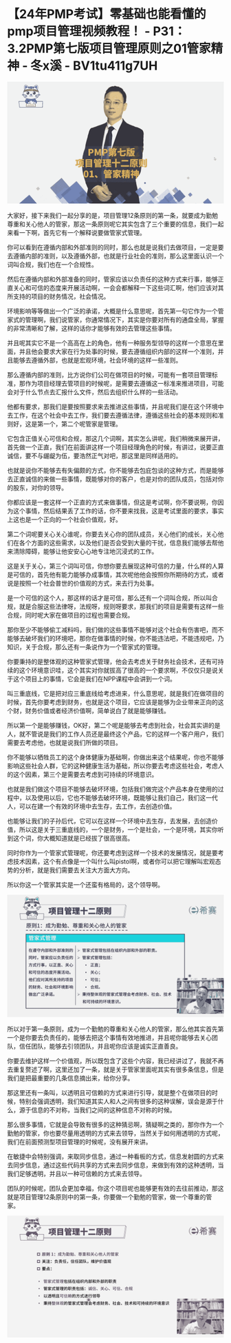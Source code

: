 # 【24年PMP考试】零基础也能看懂的pmp项目管理视频教程！ - P31：3.2PMP第七版项目管理原则之01管家精神 - 冬x溪 - BV1tu411g7UH

![](img/618e27b7b2605db89561168820b7c734_0.png)

大家好，接下来我们一起分享的是，项目管理12条原则的第一条，就要成为勤勉尊重和关心他人的管家，那这一条原则呢它其实包含了三个重要的信息，我们一起来看一下啊，首先它有一个解释说要做管家式管理。

你可以看到在遵循内部和外部准则的同时，那么也就是说我们去做项目，一定是要去遵循内部的准则，以及遵循外部，也就是行业社会的准则，那么这里面认识一个词叫合规，我们也在一个合规性。

然后在遵循内部和外部准备的同时，管家应该以负责任的这种方式来行事，能够正直关心和可信的态度来开展活动啊，一会会都解释一下这些词汇啊，他们应该对其所支持的项目的财务情况，社会情况。

环境影响等等做出一个广泛的承诺，大概是什么意思呢，首先第一句它作为一个管家式的管理啊，我们说管家，你通常情况下，其实是你要对所有的通盘全局，掌握的非常清晰和了解，这样的话你才能够有效的去管理这些事情。

并且呢其实它不是一个高高在上的角色，他有一种服务型领导的这样一个意思在里面，并且他会要求大家在行为处事的时候，要去遵循组织内部的这样一个准则，并且能够去遵循外部，也就是宏观环境，社会环境的这样一些准则。

那么遵循内部的准则，比方说你们公司在做项目的时候，可能有一套项目管理标准，那作为项目经理去管项目的时候呢，是需要去遵循这一标准来推进项目，可能会对于什么节点去汇报什么文件，然后去组织什么样的一些活动。

他都有要求，那我们是要按照要求来去推进这些事情，并且呢我们是在这个环境中去工作，在这个社会中去工作，我们要去遵循法律，遵循这些社会的基本规则和准则好，这是第一个，第二个呢管家是管理。

它包含正值关心可信和合规，那这几个词啊，其实怎么讲呢，我们稍微来展开讲，首先做一个正直，我们在前面讲这样一个项目经理角色的时候，有讲过，说要正直诚信，要不与龌龊为伍，要浩然正气对吧，那这里是同样适用的。

也就是说你不能够去有失偏颇的方式，你不能够去包庇包谈的这种方式，而是能够去正直诚信的来做一些事情，既能够对你的客户，也是对你的团队成员，包括对你的股东，对你的领导。

你都应该是一套这样一个正直的方式来做事情，但这是考试啊，你不要说啊，你因为这个事情，然后结果丢了工作的话，你不要来找我，这是考试里面的要求，事实上这也是一个正向的一个社会价值观，好。

第二个词呢要关心关心谁呢，你要去关心你的团队成员，关心他们的成长，关心他们在各个方面的这些需求，以及他们是否会受到大量的干扰，信息我们能够去帮他来清除障碍，能够让他安安心心地专注地沉浸式的工作。

这是关于关心，第三个词叫可信，你想你要去展现这种可信的力量，什么样的人算是可信的，首先他有能力能够办成事情，其次呢他他会按照你所期待的方式，或者说是按照一个社会普世的价值观的方式，来去行为处事。

是一个可信的这个人，那这样的话才是可信，那么还有一个词叫合规，所以叫合规，就是合服这些法律呀，法规呀，规则呀要求，那我们的项目是需要有这样一些合规，同时呢大家在做项目的过程也需要合规。

那你至少不能够偷工减料吗，我们做的这些事情不能够对这个社会有伤害吧，而不能够去破坏我们的环境吧，那你在做事情的时候，你不能违法吧，不能违规吧，乃知识，关于合规，那么还有一条说作为一个管家式的管理。

你要秉持的是整体观的这种管家式管理，他会去考虑关于财务社会技术，还有可持续的这个环境意识哇，这个其实对你就拔高了很高的一个要求啊，不仅仅只是说关于这个项目上的事情，它会是我们在NPP课程中会讲到一个词。

叫三重底线，它是把对应三重底线给考虑进来，什么意思呢，就是我们在做项目的时候，首先你要考虑到财务，也就是这个项目，它应该是能够为企业带来正向的这个财，财务价值或者经济价值啊，简单说白了就是能够赚钱。

所以第一个是能够赚钱，OK好，第二个呢是能够去考虑到社会，社会其实讲的是人，就不管说是我们的工作人员还是最终这个产品，它的这样一个客户用户，我们需要去考虑他，也就是说我们所做的项目。

你不能够以牺牲员工的这个身体健康为基础啊，你做出来这个结果呢，你也不能够影响这些社会人群，它的这种健康生活为基础，所以你要去考虑这些社会，考虑人的这个因素，第三个是需要去考虑到可持续的环境意识。

也就是我们做这个项目不能够去破坏环境，包括我们做完这个产品本身在使用的过程中，以及使用以后，它也不能够去破坏环境，既能够让我们自己，我们这一代人，可以在建一个有效的环境中去生存，去工作，去创造价值。

也能够让我们的子孙后代，它可以在这样一个环境中去生存，去发展，去创造价值，所以这是关于三重底线的，一个是财务，一个是社会，一个是环境，其实你听到这个词，你大概知道就是已经拔了很高很高。

同时你作为一个管家式管理呢，你还要考虑到这样一个技术的发展情况，就是要考虑技术因素，这个有点像是一个叫什么叫pistol啊，或者你可以把它理解叫宏观态势的分析，就是我们需要去关注大方面大方向。

所以你这一个管家其实是一个还蛮有格局的，这个领导啊。

![](img/618e27b7b2605db89561168820b7c734_2.png)

所以对于第一条原则，成为一个勤勉的尊重和关心他人的管家，那么他其实首先第一个是你要去负责任的，能够去把这个事情有效地推进，并且呢你能够去关心团队，信任团队，能够去引领团队，并且呢你应该是诚实正直善良。

你要去维护这样一个价值观，所以既包含了这些个内容，我已经讲过了，我就不再去重复赘述了啊，这里还加了一条，就是关于管家里面呢其实有很多条信息，但是我们是把最重要的几条信息摘出来，给你分享。

那这里还有一条叫，以透明且可信赖的方式来进行引导，就是整个在做项目的时候，特别会强调透明，我们知道其实人和人之间有很多的这种误解，误会是源于什么，源于信息的不对称，当我们之间的这种信息不对称的时候。

那么很多事情，它就是会导致有很多的这种猜忌啊，猜疑啊之类的，那你作为一个勤勉的管家，你也要尽量用透明的方式来去领导，当然关于如何用透明的方式呢，我们在前面预测型项目管理的时候呢，没有展开来讲。

在敏捷中会特别强调，来取同步信息，通过一种看板的方式，信息发射圆的方式来去同步信息，通过这些代码共享的方式来去同步信息，来做到有效的这种透明，当我们足够透明，并且以一种可信赖的方式来去领导。

团队的时候呢，团队会更加幸福，你这个项目呢也能够更有效的去往前推动，那这就是项目管理12条原则中的第一条，你要做一个勤勉的管家，做一个尊重的管家。



![](img/618e27b7b2605db89561168820b7c734_4.png)